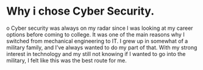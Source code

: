 # Why i chose Cyber Security.

o Cyber security was always on my radar since I was looking at my career options 
before coming to college. It was one of the main reasons why I switched from 
mechanical engineering to IT. I grew up in somewhat of a military family, and 
I’ve always wanted to do my part of that. With my strong interest in technology 
and my still not knowing if I wanted to go into the military, I felt like this was the 
best route for me. 

